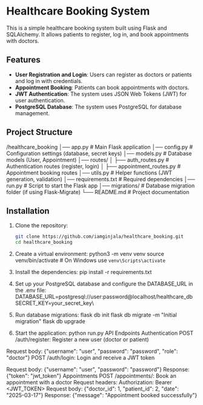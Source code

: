 # Healthcare Booking System

This is a simple healthcare booking system built using Flask and SQLAlchemy. It allows patients to register, log in, and book appointments with doctors.

## Features
- **User Registration and Login**: Users can register as doctors or patients and log in with credentials.
- **Appointment Booking**: Patients can book appointments with doctors.
- **JWT Authentication**: The system uses JSON Web Tokens (JWT) for user authentication.
- **PostgreSQL Database**: The system uses PostgreSQL for database management.

## Project Structure
/healthcare_booking
│── app.py                   # Main Flask application
│── config.py                # Configuration settings (database, secret keys)
│── models.py                # Database models (User, Appointment)
│── routes/
│   ├── auth_routes.py       # Authentication routes (register, login)
│   ├── appointment_routes.py # Appointment booking routes
│── utils.py                 # Helper functions (JWT generation, validation)
│── requirements.txt         # Required dependencies
│── run.py                   # Script to start the Flask app
│── migrations/              # Database migration folder (if using Flask-Migrate)
└── README.md                # Project documentation

## Installation

1. Clone the repository:
   ```bash
   git clone https://github.com/iamginjala/healthcare_booking.git
   cd healthcare_booking

2. Create a virtual environment:
python3 -m venv venv
source venv/bin/activate  # On Windows use `venv\Scripts\activate`

3. Install the dependencies:
    pip install -r requirements.txt
4. Set up your PostgreSQL database and configure the DATABASE_URL in the .env file:
    DATABASE_URL=postgresql://user:password@localhost/healthcare_db
    SECRET_KEY=your_secret_key\
5. Run database migrations:
    flask db init
    flask db migrate -m "Initial migration"
    flask db upgrade
6. Start the application:
    python run.py
API Endpoints
Authentication
POST /auth/register: Register a new user (doctor or patient)

Request body: {"username": "user", "password": "password", "role": "doctor"}
POST /auth/login: Login and receive a JWT token

Request body: {"username": "user", "password": "password"}
Response: {"token": "jwt_token"}
Appointments
POST /appointments/: Book an appointment with a doctor
Request headers: Authorization: Bearer <JWT_TOKEN>
Request body: {"doctor_id": 1, "patient_id": 2, "date": "2025-03-17"}
Response: {"message": "Appointment booked successfully"}